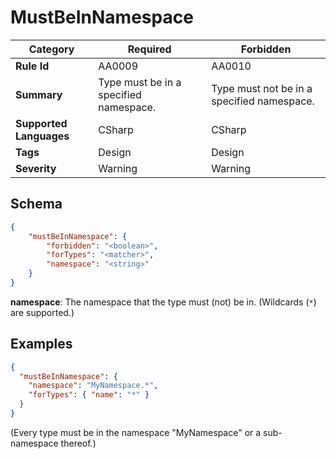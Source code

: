 ﻿# MustBeInNamespace

| Category                | Required                               | Forbidden                                  |
|-------------------------|----------------------------------------|--------------------------------------------|
| **Rule Id**             | AA0009                                 | AA0010                                     |
| **Summary**             | Type must be in a specified namespace. | Type must not be in a specified namespace. |
| **Supported Languages** | CSharp                                 | CSharp                                     |
| **Tags**                | Design                                 | Design                                     |
| **Severity**            | Warning                                | Warning                                    |

## Schema

```json
{
    "mustBeInNamespace": {
        "forbidden": "<boolean>",
        "forTypes": "<matcher>",
        "namespace": "<string>"
    }
}
```

**namespace**: The namespace that the type must (not) be in. (Wildcards (`*`) are supported.)

## Examples

```json
{
  "mustBeInNamespace": {
    "namespace": "MyNamespace.*",
    "forTypes": { "name": "*" }
  }
}
```

(Every type must be in the namespace "MyNamespace" or a sub-namespace thereof.)
